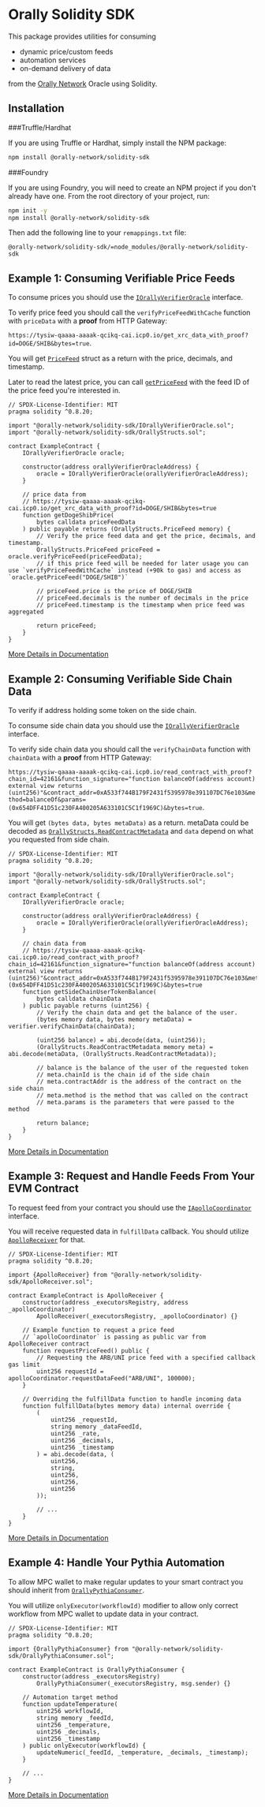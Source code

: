 # Orally Solidity SDK

This package provides utilities for consuming 
- dynamic price/custom feeds
- automation services
- on-demand delivery of data

from the [Orally Network](https://orally.network) Oracle using Solidity. 

## Installation

###Truffle/Hardhat

If you are using Truffle or Hardhat, simply install the NPM package:

```bash
npm install @orally-network/solidity-sdk
```

###Foundry

If you are using Foundry, you will need to create an NPM project if you don't already have one.
From the root directory of your project, run:

```bash
npm init -y
npm install @orally-network/solidity-sdk
```

Then add the following line to your `remappings.txt` file:

```text
@orally-network/solidity-sdk/=node_modules/@orally-network/solidity-sdk
```

## Example 1: Consuming Verifiable Price Feeds

To consume prices you should use the [`IOrallyVerifierOracle`](IOrallyVerifierOracle.sol) interface. 

To verify price feed you should call the `verifyPriceFeedWithCache` function with `priceData` with a **proof** from HTTP Gateway: 

`https://tysiw-qaaaa-aaaak-qcikq-cai.icp0.io/get_xrc_data_with_proof?id=DOGE/SHIB&bytes=true`. 

You will get [`PriceFeed`](OrallyStructs.sol) struct as a return with the price, decimals, and timestamp.

Later to read the latest price, you can call [`getPriceFeed`](IOrallyVerifierOracle.sol) with the feed ID of the price feed you're interested in. 

```solidity
// SPDX-License-Identifier: MIT
pragma solidity ^0.8.20;

import "@orally-network/solidity-sdk/IOrallyVerifierOracle.sol";
import "@orally-network/solidity-sdk/OrallyStructs.sol";

contract ExampleContract {
    IOrallyVerifierOracle oracle;

    constructor(address orallyVerifierOracleAddress) {
        oracle = IOrallyVerifierOracle(orallyVerifierOracleAddress);
    }

    // price data from
    // https://tysiw-qaaaa-aaaak-qcikq-cai.icp0.io/get_xrc_data_with_proof?id=DOGE/SHIB&bytes=true
    function getDogeShibPrice(
        bytes calldata priceFeedData
    ) public payable returns (OrallyStructs.PriceFeed memory) {
        // Verify the price feed data and get the price, decimals, and timestamp.
        OrallyStructs.PriceFeed priceFeed = oracle.verifyPriceFeed(priceFeedData);
        // if this price feed will be needed for later usage you can use `verifyPriceFeedWithCache` instead (+90k to gas) and access as `oracle.getPriceFeed("DOGE/SHIB")`
        
        // priceFeed.price is the price of DOGE/SHIB
        // priceFeed.decimals is the number of decimals in the price
        // priceFeed.timestamp is the timestamp when price feed was aggregated

        return priceFeed;
    }
}
```
[More Details in Documentation](https://docs.orally.network/orally-products/sybil)

## Example 2: Consuming Verifiable Side Chain Data

To verify if address holding some token on the side chain. 

To consume side chain data you should use the [`IOrallyVerifierOracle`](IOrallyVerifierOracle.sol) interface.

To verify side chain data you should call the `verifyChainData` function with `chainData` with a **proof** from HTTP Gateway:

`https://tysiw-qaaaa-aaaak-qcikq-cai.icp0.io/read_contract_with_proof?chain_id=42161&function_signature="function balanceOf(address account) external view returns (uint256)"&contract_addr=0xA533f744B179F2431f5395978e391107DC76e103&method=balanceOf&params=(0x654DFF41D51c230FA400205A633101C5C1f1969C)&bytes=true`.

You will get `(bytes data, bytes metaData)` as a return. metaData could be decoded as [`OrallyStructs.ReadContractMetadata`](OrallyStructs.sol) and `data` depend on what you requested from side chain.

```solidity
// SPDX-License-Identifier: MIT
pragma solidity ^0.8.20;

import "@orally-network/solidity-sdk/IOrallyVerifierOracle.sol";
import "@orally-network/solidity-sdk/OrallyStructs.sol";

contract ExampleContract {
    IOrallyVerifierOracle oracle;

    constructor(address orallyVerifierOracleAddress) {
        oracle = IOrallyVerifierOracle(orallyVerifierOracleAddress);
    }

    // chain data from
    // https://tysiw-qaaaa-aaaak-qcikq-cai.icp0.io/read_contract_with_proof?chain_id=42161&function_signature="function balanceOf(address account) external view returns (uint256)"&contract_addr=0xA533f744B179F2431f5395978e391107DC76e103&method=balanceOf&params=(0x654DFF41D51c230FA400205A633101C5C1f1969C)&bytes=true
    function getSideChainUserTokenBalance(
        bytes calldata chainData
    ) public payable returns (uint256) {
        // Verify the chain data and get the balance of the user.
        (bytes memory data, bytes memory metaData) = verifier.verifyChainData(chainData);

        (uint256 balance) = abi.decode(data, (uint256));
        (OrallyStructs.ReadContractMetadata memory meta) = abi.decode(metaData, (OrallyStructs.ReadContractMetadata));
        
        // balance is the balance of the user of the requested token
        // meta.chainId is the chain id of the side chain
        // meta.contractAddr is the address of the contract on the side chain
        // meta.method is the method that was called on the contract
        // meta.params is the parameters that were passed to the method

        return balance;
    }
}
```
[More Details in Documentation](https://docs.orally.network/orally-products/sybil)

## Example 3: Request and Handle Feeds From Your EVM Contract

To request feed from your contract you should use the [`IApolloCoordinator`](IApolloCoordinator.sol) interface.

You will receive requested data in `fulfillData` callback. You should utilize [`ApolloReceiver`](ApolloReceiver.sol) for that.

```solidity
// SPDX-License-Identifier: MIT
pragma solidity ^0.8.20;

import {ApolloReceiver} from "@orally-network/solidity-sdk/ApolloReceiver.sol";

contract ExampleContract is ApolloReceiver {
    constructor(address _executorsRegistry, address _apolloCoordinator)
        ApolloReceiver(_executorsRegistry, _apolloCoordinator) {}

    // Example function to request a price feed
    // `apolloCoordinator` is passing as public var from ApolloReceiver contract
    function requestPriceFeed() public {
        // Requesting the ARB/UNI price feed with a specified callback gas limit
        uint256 requestId = apolloCoordinator.requestDataFeed("ARB/UNI", 100000);
    }

    // Overriding the fulfillData function to handle incoming data
    function fulfillData(bytes memory data) internal override {
        (
            uint256 _requestId,
            string memory _dataFeedId,
            uint256 _rate,
            uint256 _decimals,
            uint256 _timestamp
        ) = abi.decode(data, (
            uint256,
            string,
            uint256,
            uint256,
            uint256
        ));
        
        // ...
    }
}
```

[More Details in Documentation](https://docs.orally.network/getting-started/apollo)

## Example 4: Handle Your Pythia Automation

To allow MPC wallet to make regular updates to your smart contract you should inherit from [`OrallyPythiaConsumer`](OrallyPythiaConsumer.sol).

You will utilize `onlyExecutor(workflowId)` modifier to allow only correct workflow from MPC wallet to update data in your contract.

```solidity
// SPDX-License-Identifier: MIT
pragma solidity ^0.8.20;

import {OrallyPythiaConsumer} from "@orally-network/solidity-sdk/OrallyPythiaConsumer.sol";

contract ExampleContract is OrallyPythiaConsumer {
    constructor(address _executorsRegistry)
        OrallyPythiaConsumer(_executorsRegistry, msg.sender) {}

    // Automation target method
    function updateTemperature(
        uint256 workflowId,
        string memory _feedId,
        uint256 _temperature,
        uint256 _decimals,
        uint256 _timestamp
    ) public onlyExecutor(workflowId) {
        updateNumeric(_feedId, _temperature, _decimals, _timestamp);
    }
    
    // ...
}
```

[More Details in Documentation](https://docs.orally.network/getting-started/pythia-automation)
